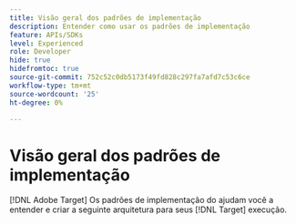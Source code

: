 ```yaml
---
title: Visão geral dos padrões de implementação
description: Entender como usar os padrões de implementação
feature: APIs/SDKs
level: Experienced
role: Developer
hide: true
hidefromtoc: true
source-git-commit: 752c52c0db5173f49fd828c297fa7afd7c53c6ce
workflow-type: tm+mt
source-wordcount: '25'
ht-degree: 0%

---
```


# Visão geral dos padrões de implementação

[!DNL Adobe Target] Os padrões de implementação do ajudam você a entender e criar a seguinte arquitetura para seus [!DNL Target] execução.

